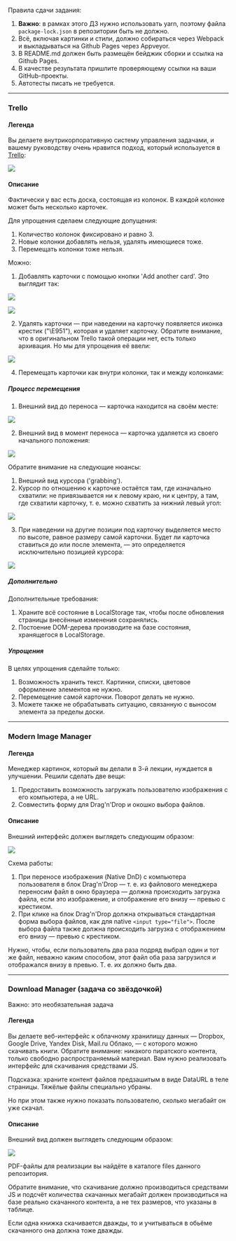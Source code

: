 Правила сдачи задания:

1. **Важно**: в рамках этого ДЗ нужно использовать yarn, поэтому файла `package-lock.json` в репозитории быть не должно.
2. Всё, включая картинки и стили, должно собираться через Webpack и выкладываться на Github Pages через Appveyor.
3. В README.md должен быть размещён бейджик сборки и ссылка на Github Pages.
4. В качестве результата пришлите проверяющему ссылки на ваши GitHub-проекты.
5. Автотесты писать не требуется.

---

### Trello

#### Легенда

Вы делаете внутрикорпоративную систему управления задачами, и вашему руководству очень нравится подход, который используется в [Trello](https://trello.com):

![](./pic/trello.png)


#### Описание

Фактически у вас есть доска, состоящая из колонок. В каждой колонке может быть несколько карточек.

Для упрощения сделаем следующие допущения:
1. Количество колонок фиксировано и равно 3.
1. Новые колонки добавлять нельзя, удалять имеющиеся тоже.
3. Перемещать колонки тоже нельзя.

Можно:
1. Добавлять карточки с помощью кнопки 'Add another card'. Это выглядит так:

![](./pic/trello-2.png)

![](./pic/trello-3.png)


2. Удалять карточки — при наведении на карточку появляется иконка крестик ("\E951"), которая и удаляет карточку. Обратите внимание, что в оригинальном Trello такой операции нет, есть только архивация. Но мы для упрощения её ввели:

![](./pic/trello-4.png)

 
4. Перемещать карточки как внутри колонки, так и между колонками:

##### Процесс перемещения

1. Внешний вид до переноса — карточка находится на своём месте:

![](./pic/trello-5.png)

2. Внешний вид в момент переноса — карточка удаляется из своего начального положения:

![](./pic/trello-6.png)

Обратите внимание на следующие нюансы:
1. Внешний вид курсора ('grabbing').
2. Курсор по отношению к карточке остаётся там, где изначально схватили: не привязывается ни к левому краю, ни к центру, а там, где схватили карточку, т. е. можно схватить за нижний левый угол:

![](./pic/trello-7.png)

3. При наведении на другие позиции под карточку выделяется место по высоте, равное размеру самой карточки. Будет ли карточка ставиться до или после элемента, — это определяется исключительно позицией курсора:

![](./pic/trello-8.png)

##### Дополнительно

Дополнительные требования:
1. Храните всё состояние в LocalStorage так, чтобы после обновления страницы внесённые изменения сохранялись.
1. Постоение DOM-дерева производите на базе состояния, хранящегося в LocalStorage.

##### Упрощения

В целях упрощения сделайте только:
1. Возможность хранить текст. Картинки, списки, цветовое оформление элементов не нужно.
2. Перемещение самой карточки. Поворот делать не нужно.
3. Можете также не обрабатывать ситуацию, связанную с выносом элемента за пределы доски.

---

### Modern Image Manager

#### Легенда

Менеджер картинок, который вы делали в 3-й лекции, нуждается в улучшении. Решили сделать две вещи:
1. Предоставить возможность загружать пользователю изображения с его компьютера, а не URL.
1. Совместить форму для Drag'n'Drop и окошко выбора файлов.

#### Описание

Внешний интерфейс должен выглядеть следующим образом:

![](./pic/image.png)

Схема работы:
1. При переносе изображения (Native DnD) с компьютера пользователя в блок Drag'n'Drop — т. е. из файлового менеджера переносим файл в окно браузера — должна происходить загрузка файла, если это изображение, и отображение его внизу — превью с крестиком.
1. При клике на блок Drag'n'Drop должна открываться стандартная форма выбора файлов, как для native `<input type="file">`. После выбора файла также должна происходить загрузка с отображением его внизу — превью с крестиком.

Нужно, чтобы, если пользователь два раза подряд выбрал один и тот же файл, неважно каким способом, этот файл оба раза загрузился и отображался внизу в превью. Т. е. их должно быть два.

---

### Download Manager (задача со звёздочкой)

Важно: это необязательная задача

#### Легенда

Вы делаете веб-интерфейс к облачному хранилищу данных — Dropbox, Google Drive, Yandex Disk, Mail.ru Облако, — с которого можно скачивать книги. Обратите внимание: никакого пиратского контента, только свободно распространяемый материал. Вам нужно реализовать интерфейс для скачивания средствами JS.

Подсказка: храните контент файлов предзашитым в виде DataURL в теле страницы. Тяжёлые файлы специально убраны.

Но при этом также нужно показать пользователю, сколько мегабайт он уже скачал.

#### Описание

Внешний вид должен выглядеть следующим образом:

![](./pic/download.png)

PDF-файлы для реализации вы найдёте в каталоге files данного репозитория.

Обратите внимание, что скачивание должно производиться средствами JS и подсчёт количества скачанных мегабайт должен производиться на базе реально скачанного контента, а не тех размеров, что указаны в таблице.

Если одна книжка скачивается дважды, то и учитываться в обьёме скачанного она должна тоже дважды.
